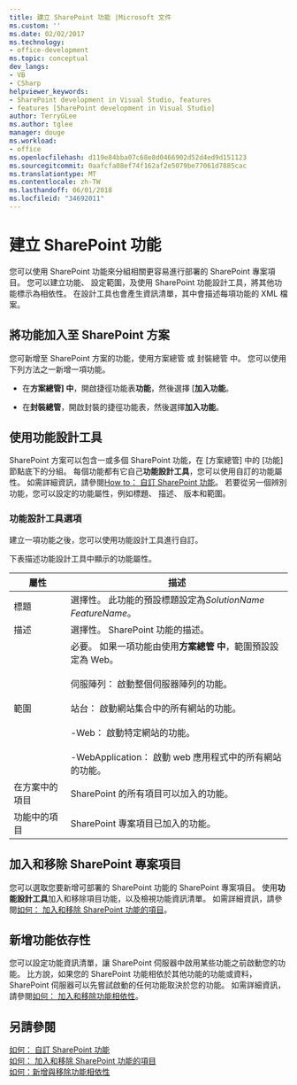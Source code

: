 ```yaml
---
title: 建立 SharePoint 功能 |Microsoft 文件
ms.custom: ''
ms.date: 02/02/2017
ms.technology:
- office-development
ms.topic: conceptual
dev_langs:
- VB
- CSharp
helpviewer_keywords:
- SharePoint development in Visual Studio, features
- features [SharePoint development in Visual Studio]
author: TerryGLee
ms.author: tglee
manager: douge
ms.workload:
- office
ms.openlocfilehash: d119e84bba07c68e8d0466902d52d4ed9d151123
ms.sourcegitcommit: 0aafcfa08ef74f162af2e5079be77061d7885cac
ms.translationtype: MT
ms.contentlocale: zh-TW
ms.lasthandoff: 06/01/2018
ms.locfileid: "34692011"
---
```

# <a name="creating-sharepoint-features"></a>建立 SharePoint 功能
  您可以使用 SharePoint 功能來分組相關更容易進行部署的 SharePoint 專案項目。 您可以建立功能、 設定範圍，及使用 SharePoint 功能設計工具，將其他功能標示為相依性。 在設計工具也會產生資訊清單，其中會描述每項功能的 XML 檔案。  
  
## <a name="add-features-to-the-sharepoint-solution"></a>將功能加入至 SharePoint 方案
 您可新增至 SharePoint 方案的功能，使用方案總管 或 封裝總管 中。 您可以使用下列方法之一新增一項功能。  
  
-   在**方案總管] 中**，開啟捷徑功能表**功能**，然後選擇 [**加入功能**。  
  
-   在**封裝總管**，開啟封裝的捷徑功能表，然後選擇**加入功能**。  
  
## <a name="using-the-feature-designer"></a>使用功能設計工具
 SharePoint 方案可以包含一或多個 SharePoint 功能，在 [方案總管] 中的 [功能] 節點底下的分組。 每個功能都有它自己**功能設計工具**，您可以使用自訂的功能屬性。 如需詳細資訊，請參閱[How to： 自訂 SharePoint 功能](../sharepoint/how-to-customize-a-sharepoint-feature.md)。 若要從另一個辨別功能，您可以設定的功能屬性，例如標題、 描述、 版本和範圍。  
  
### <a name="feature-designer-options"></a>功能設計工具選項
 建立一項功能之後，您可以使用功能設計工具進行自訂。  
  
 下表描述功能設計工具中顯示的功能屬性。  
  
|屬性|描述|  
|--------------|-----------------|  
|標題|選擇性。 此功能的預設標題設定為*SolutionName* *FeatureName*。|  
|描述|選擇性。 SharePoint 功能的描述。|  
|範圍|必要。 如果一項功能由使用**方案總管 中**，範圍預設設定為 Web。<br /><br /> 伺服陣列： 啟動整個伺服器陣列的功能。<br /><br /> 站台： 啟動網站集合中的所有網站的功能。<br /><br /> -Web： 啟動特定網站的功能。<br /><br /> -WebApplication： 啟動 web 應用程式中的所有網站的功能。|  
|在方案中的項目|SharePoint 的所有項目可以加入的功能。|  
|功能中的項目|SharePoint 專案項目已加入的功能。|  
  
## <a name="add-and-remove-sharepoint-project-items"></a>加入和移除 SharePoint 專案項目
 您可以選取您要新增可部署的 SharePoint 功能的 SharePoint 專案項目。 使用**功能設計工具**加入和移除項目功能，以及檢視功能資訊清單。 如需詳細資訊，請參閱[如何： 加入和移除 SharePoint 功能的項目](../sharepoint/how-to-add-and-remove-items-to-sharepoint-features.md)。  
  
## <a name="add-feature-dependencies"></a>新增功能依存性
 您可以設定功能資訊清單，讓 SharePoint 伺服器中啟用某些功能之前啟動您的功能。 比方說，如果您的 SharePoint 功能相依於其他功能的功能或資料，SharePoint 伺服器可以先嘗試啟動的任何功能取決於您的功能。 如需詳細資訊，請參閱[如何： 加入和移除功能相依性](../sharepoint/how-to-add-and-remove-feature-dependencies.md)。  
  
## <a name="see-also"></a>另請參閱
 [如何： 自訂 SharePoint 功能](../sharepoint/how-to-customize-a-sharepoint-feature.md)   
 [如何： 加入和移除 SharePoint 功能的項目](../sharepoint/how-to-add-and-remove-items-to-sharepoint-features.md)   
 [如何：新增與移除功能相依性](../sharepoint/how-to-add-and-remove-feature-dependencies.md)  
  
  
